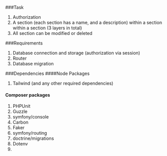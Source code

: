 ###Task
1. Authorization 
2. A section (each section has a name, and a description) within a section within a section (3 layers in total)
4. All section can be modified or deleted

###Requirements
1. Database connection and storage (authorization via session)
2. Router
3. Database migration

###Dependencies
  ####Node Packages
  1. Tailwind (and any other required dependencies)
  #### Composer packages
  1. PHPUnit
  2. Guzzle
  3. symfony/console
  4. Carbon
  5. Faker
  6. symfony/routing
  7. doctrine/migrations
  8. Dotenv
  9. 
  